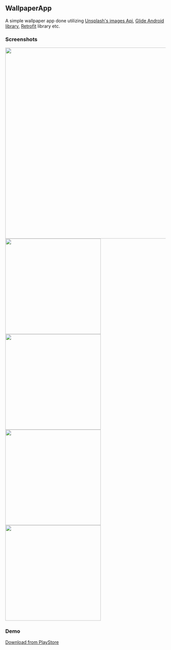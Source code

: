 ## WallpaperApp
A simple wallpaper app done utilizing [Unsplash's images Api](https://unsplash.com/developers), [Glide Android library](https://github.com/bumptech/glide), [Retrofit](https://square.github.io/retrofit/) library etc. 

### Screenshots
<img src="screenshots/cover.jpg" width="600"/><br/>
<img src="screenshots/screenshot1.jpg" width="300"/>
<img src="screenshots/screenshot2.jpg" width="300"/><br/>
<img src="screenshots/screenshot3.jpg" width="300"/>
<img src="screenshots/screenshot4.jpg" width="300"/>

### Demo
[Download from PlayStore](https://play.google.com/store/apps/details?id=com.shzlabs.wallpaperapp)
